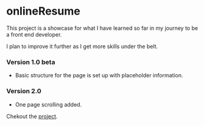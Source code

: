 # onlineResume
This project is a showcase for what I have learned so far in my journey to be a front end developer.

I plan to improve it further as I get more skills under the belt.


### Version 1.0 beta
- Basic structure for the page is set up with placeholder information.

### Version 2.0
- One page scrolling added.

Chekout the [project](http://asifchoudhury.github.io/onlineresume).